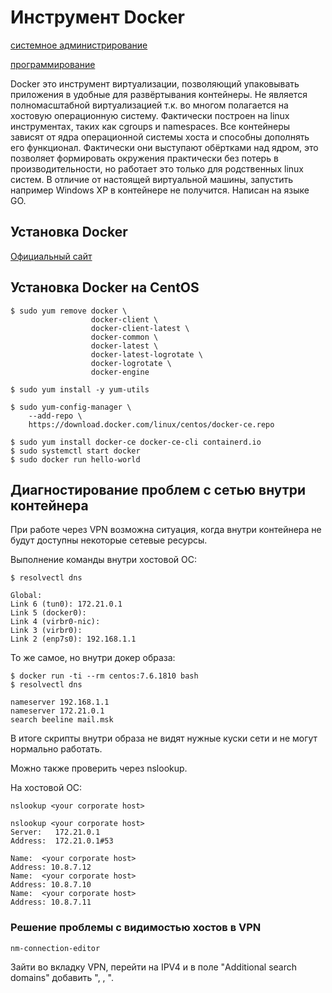 # Инструмент Docker

[системное администрирование](./meta_sistemnoe_administrirovanie.md)

[программирование](./meta_programmirovanie.md)

Docker это инструмент виртуализации, позволяющий упаковывать приложения в
удобные для развёртывания контейнеры. Не является полномасштабной
виртуализацией т.к. во многом полагается на хостовую операционную систему.
Фактически построен на linux инструментах, таких как cgroups и namespaces. Все
контейнеры зависят от ядра операционной системы хоста и способны дополнять его
функционал. Фактически они выступают обёртками над ядром, это позволяет
формировать окружения практически без потерь в производительности, но работает
это только для родственных linux систем. В отличие от настоящей виртуальной
машины, запустить например Windows XP в контейнере не получится. Написан на
языке GO.

## Установка Docker

[Официальный сайт](https://docs.docker.com/engine/install/)

## Установка Docker на CentOS

```shell
$ sudo yum remove docker \
                  docker-client \
                  docker-client-latest \
                  docker-common \
                  docker-latest \
                  docker-latest-logrotate \
                  docker-logrotate \
                  docker-engine
```

```shell
$ sudo yum install -y yum-utils
```

```shell
$ sudo yum-config-manager \
    --add-repo \
    https://download.docker.com/linux/centos/docker-ce.repo
```

```shell
$ sudo yum install docker-ce docker-ce-cli containerd.io
$ sudo systemctl start docker
$ sudo docker run hello-world
```

## Диагностирование проблем с сетью внутри контейнера

При работе через VPN возможна ситуация, когда внутри контейнера не будут
доступны некоторые сетевые ресурсы.

Выполнение команды внутри хостовой ОС:

```shell
$ resolvectl dns
```

```shell
Global:
Link 6 (tun0): 172.21.0.1
Link 5 (docker0):
Link 4 (virbr0-nic):
Link 3 (virbr0):
Link 2 (enp7s0): 192.168.1.1
```

То же самое, но внутри докер образа:

```shell
$ docker run -ti --rm centos:7.6.1810 bash
$ resolvectl dns
```

```shell
nameserver 192.168.1.1
nameserver 172.21.0.1
search beeline mail.msk
```

В итоге скрипты внутри образа не видят нужные куски сети и не могут нормально
работать.

Можно также проверить через nslookup.

На хостовой ОС:

```shell
nslookup <your corporate host>
```

```shell
nslookup <your corporate host>
Server:   172.21.0.1
Address:  172.21.0.1#53

Name:  <your corporate host>
Address: 10.8.7.12
Name:  <your corporate host>
Address: 10.8.7.10
Name:  <your corporate host>
Address: 10.8.7.11
```

### Решение проблемы с видимостью хостов в VPN

```shell
nm-connection-editor
```

Зайти во вкладку VPN, перейти на IPV4 и в поле "Additional search domains"
добавить "<corporate host1>, <corporate host2>, <corporate host3>".
